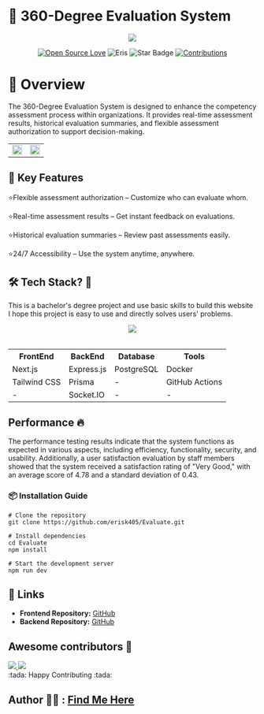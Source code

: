 # 🎯 360-Degree Evaluation System
<div align="center">
  <img src="https://res.cloudinary.com/dmmpngwym/image/upload/v1739263695/dam3_sodznv.jpg">
</div>
<div align="center">

[![Open Source Love](https://firstcontributions.github.io/open-source-badges/badges/open-source-v1/open-source.svg)](https://github.com/kishanrajput23/Hacktoberfest-2022)
<img src="https://img.shields.io/badge/Evaluation-2024-blueviolet" alt="Eris"/>
<img src="https://img.shields.io/static/v1?label=%E2%AD%90&message=If%20Useful&style=style=flat&color=BC4E99" alt="Star Badge"/>
<a href="https://github.com/erisk405" ><img src="https://img.shields.io/badge/Contributions-welcome-green.svg?style=flat&logo=github" alt="Contributions" /></a>

</div>

# 🌟 Overview
The 360-Degree Evaluation System is designed to enhance the competency assessment process within organizations. It provides real-time assessment results, historical evaluation summaries, and flexible assessment authorization to support decision-making.

<table>
  <tr>
    <td><img src="https://res.cloudinary.com/dmmpngwym/image/upload/v1739257679/dam1_igyf7m.gif" width="100%"></td>
    <td><img src="https://res.cloudinary.com/dmmpngwym/image/upload/v1739257833/dam2_ahnuxg.gif" width="100%"></td>
  </tr>
</table>

## 🚀 Key Features

:star:Flexible assessment authorization – Customize who can evaluate whom.

:star:Real-time assessment results – Get instant feedback on evaluations.

:star:Historical evaluation summaries – Review past assessments easily.

:star:24/7 Accessibility – Use the system anytime, anywhere.

## 🛠 Tech Stack? :thinking:
This is a bachelor's degree project and use basic skills to build this website  I hope this project is easy to use and directly solves users' problems.

<div align="center">
  <img src="https://res.cloudinary.com/dmmpngwym/image/upload/v1739258554/Screenshot_2025-02-11_142211_xxbqbu.png">
</div>
<br>
<div align="center">
<table>
  <tr>
    <th>FrontEnd</th>
    <th>BackEnd</th>
    <th>Database</th>
    <th>Tools</th>
  </tr>
  <tr>
    <td>Next.js</td>
    <td>Express.js</td>
    <td>PostgreSQL</td>
    <td>Docker</td>
  </tr>
  <tr>
    <td>Tailwind CSS</td>
    <td>Prisma</td>
    <td>-</td>
    <td>GitHub Actions</td>
  </tr>
  <tr>
    <td>-</td>
    <td>Socket.IO</td>
    <td>-</td>
    <td>-</td>
  </tr>
</table>
</div>

## Performance :fire:
The performance testing results indicate that the system functions as expected in 
various aspects, including efficiency, functionality, security, and usability. Additionally, a 
user satisfaction evaluation by staff members showed that the system received a 
satisfaction rating of "Very Good," with an average score of 4.78 and a standard deviation 
of 0.43. 

### 📦 Installation Guide
```
# Clone the repository
git clone https://github.com/erisk405/Evaluate.git

# Install dependencies
cd Evaluate
npm install

# Start the development server
npm run dev
```

## 🔗 Links
- **Frontend Repository:** [GitHub](https://github.com/erisk405/Evaluate)
- **Backend Repository:** [GitHub](https://github.com/erisk405/Evaluate_backend)


## Awesome contributors :star_struck:
<div>
<a href="https://github.com/erisk405">
  <img src="https://res.cloudinary.com/dmmpngwym/image/upload/v1739256689/1_sxf0s1.png" />
</a>
 
<a href="https://github.com/amphon11">
  <img src="https://res.cloudinary.com/dmmpngwym/image/upload/v1739256689/2_yvkcpt.png" />
</a>
</div>
:tada: Happy Contributing :tada:

## Author 🙋‍♂️ : [Find Me Here](https://www.linkedin.com/in/krittaphat-samrit-648408164/)
